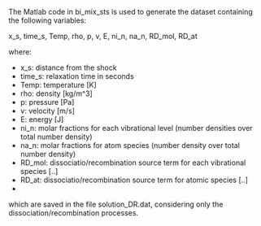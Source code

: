 The Matlab code in bi_mix_sts is used to generate the dataset containing the following variables:

x_s, time_s, Temp, rho, p, v, E, ni_n, na_n, RD_mol, RD_at

where:

* x_s: distance from the shock
* time_s: relaxation time in seconds
* Temp: temperature [K]
* rho: density [kg/m^3]
* p: pressure [Pa]
* v: velocity [m/s]
* E: energy [J]
* ni_n: molar fractions for each vibrational level (number densities over total number density)
* na_n: molar fractions for atom species (number density over total number density)
* RD_mol: dissociatio/recombination source term for each vibrational species [..]
* RD_at: dissociatio/recombination source term for atomic species [..]
*
which are saved in the file solution_DR.dat, considering only the dissociation/recombination processes.

